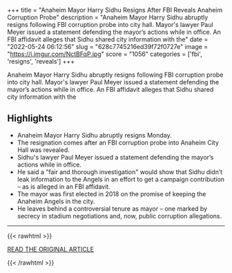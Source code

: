 +++
title = "Anaheim Mayor Harry Sidhu Resigns After FBI Reveals Anaheim Corruption Probe"
description = "Anaheim Mayor Harry Sidhu abruptly resigns following FBI corruption probe into city hall. Mayor's lawyer Paul Meyer issued a statement defending the mayor’s actions while in office. An FBI affidavit alleges that Sidhu shared city information with the"
date = "2022-05-24 06:12:56"
slug = "628c7745216ed39f72f0727e"
image = "https://i.imgur.com/NctBFqP.jpg"
score = "1056"
categories = ['fbi', 'resigns', 'reveals']
+++

Anaheim Mayor Harry Sidhu abruptly resigns following FBI corruption probe into city hall. Mayor's lawyer Paul Meyer issued a statement defending the mayor’s actions while in office. An FBI affidavit alleges that Sidhu shared city information with the

## Highlights

- Anaheim Mayor Harry Sidhu abruptly resigns Monday.
- The resignation comes after an FBI corruption probe into Anaheim City Hall was revealed.
- Sidhu's lawyer Paul Meyer issued a statement defending the mayor’s actions while in office.
- He said a "fair and thorough investigation" would show that Sidhu didn’t leak information to the Angels in an effort to get a campaign contribution – as is alleged in an FBI affidavit.
- The mayor was first elected in 2018 on the promise of keeping the Anaheim Angels in the city.
- He leaves behind a controversial tenure as mayor – one marked by secrecy in stadium negotiations and, now, public corruption allegations.

---

{{< rawhtml >}}
  <p class="article-category">
    <a target="_blank" href="https://voiceofoc.org/2022/05/anaheim-mayor-harry-sidhu-resigns-after-fbi-reveals-anaheim-corruption-probe/">READ THE ORIGINAL ARTICLE</a>
  </p>
{{< /rawhtml >}}
